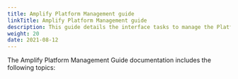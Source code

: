 ```yaml
---
title: Amplify Platform Management guide
linkTitle: Amplify Platform Management guide
description: This guide details the interface tasks to manage the Platform.
weight: 20
date: 2021-08-12
---
```


The Amplify Platform Management Guide documentation includes the following topics:
